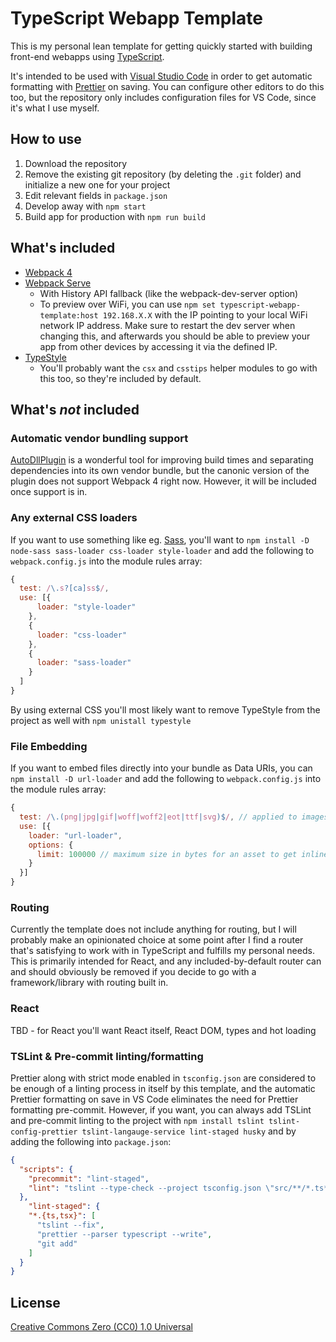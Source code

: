 # TypeScript Webapp Template

This is my personal lean template for getting quickly started with building front-end webapps using [TypeScript](https://www.typescriptlang.org/).

It's intended to be used with [Visual Studio Code](https://code.visualstudio.com/) in order to get automatic formatting with [Prettier](https://prettier.io/) on saving. You can configure other editors to do this too, but the repository only includes configuration files for VS Code, since it's what I use myself.

## How to use

1. Download the repository
2. Remove the existing git repository (by deleting the `.git` folder) and initialize a new one for your project
3. Edit relevant fields in `package.json`
4. Develop away with `npm start`
5. Build app for production with `npm run build`

## What's included

- [Webpack 4](https://webpack.js.org/)
- [Webpack Serve](https://github.com/webpack-contrib/webpack-serve)
  * With History API fallback (like the webpack-dev-server option)
  * To preview over WiFi, you can use `npm set typescript-webapp-template:host 192.168.X.X` with the IP pointing to your local WiFi network IP address. Make sure to restart the dev server when changing this, and afterwards you should be able to preview your app from other devices by accessing it via the defined IP.
- [TypeStyle](https://typestyle.github.io/)
  * You'll probably want the `csx` and `csstips` helper modules to go with this too, so they're included by default.

## What's *not* included

### Automatic vendor bundling support

[AutoDllPlugin](https://github.com/asfktz/autodll-webpack-plugin) is a wonderful tool for improving build times and separating dependencies into its own vendor bundle, but the canonic version of the plugin does not support Webpack 4 right now. However, it will be included once support is in.

### Any external CSS loaders

If you want to use something like eg. [Sass](https://sass-lang.com/), you'll want to `npm install -D node-sass sass-loader css-loader style-loader` and add the following to `webpack.config.js` into the module rules array:

```javascript
{
  test: /\.s?[ca]ss$/,
  use: [{
      loader: "style-loader"
    },
    {
      loader: "css-loader"
    },
    {
      loader: "sass-loader"
    }
  ]
}
```

By using external CSS you'll most likely want to remove TypeStyle from the project as well with `npm unistall typestyle`

### File Embedding

If you want to embed files directly into your bundle as Data URIs, you can `npm install -D url-loader` and add the following to `webpack.config.js` into the module rules array:

```javascript
{
  test: /\.(png|jpg|gif|woff|woff2|eot|ttf|svg)$/, // applied to images & fonts
  use: [{
    loader: "url-loader",
    options: {
      limit: 100000 // maximum size in bytes for an asset to get inlined
    }
  }]
}
```

### Routing

Currently the template does not include anything for routing, but I will probably make an opinionated choice at some point after I find a router that's satisfying to work with in TypeScript and fulfills my personal needs. This is primarily intended for React, and any included-by-default router can and should obviously be removed if you decide to go with a framework/library with routing built in.

### React

TBD - for React you'll want React itself, React DOM, types and hot loading

### TSLint & Pre-commit linting/formatting

Prettier along with strict mode enabled in `tsconfig.json` are considered to be enough of a linting process in itself by this template, and the automatic Prettier formatting on save in VS Code eliminates the need for Prettier formatting pre-commit. However, if you want, you can always add TSLint and pre-commit linting to the project with `npm install tslint tslint-config-prettier tslint-langauge-service lint-staged husky` and by adding the following into `package.json`:

```json
{
  "scripts": {
    "precommit": "lint-staged",
    "lint": "tslint --type-check --project tsconfig.json \"src/**/*.ts*\""
  },
    "lint-staged": {
    "*.{ts,tsx}": [
      "tslint --fix",
      "prettier --parser typescript --write",
      "git add"
    ]
  }
}
```

## License

[Creative Commons Zero (CC0) 1.0 Universal](https://creativecommons.org/publicdomain/zero/1.0/)
